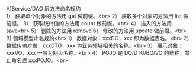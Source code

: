 A)Service/DAO 层方法命名规约<br>
1） 获取单个对象的方法用 get 做前缀。\<br>
2） 获取多个对象的方法用 list 做前缀。
3） 获取统计值的方法用 count 做前缀。\<br>
4） 插入的方法用 save\<br>
5） 删除的方法用 remove
6） 修改的方法用 update 做前缀。\<br>
B) 领域模型命名规约\<br>
1） 数据对象：xxxDO，xxx 即为数据表名。\<br>
2） 数据传输对象：xxxDTO，xxx 为业务领域相关的名称。\<br>
3） 展示对象：xxxVO，xxx 一般为网页名称。\<br>
4） POJO 是 DO/DTO/BO/VO 的统称，禁止命名成 xxxPOJO。\<br>